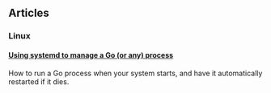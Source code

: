 ## Articles

### Linux

#### [Using systemd to manage a Go (or any) process](go-systemd)
How to run a Go process when your system starts, and have it
automatically restarted if it dies.
